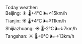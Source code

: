 Today weather:  
Beijing: ☀️ 🌡️+4°C 🌬️↗15km/h  
Tianjin: ☀️ 🌡️+4°C 🌬️↗11km/h  
Shijiazhuang: ☀️ 🌡️-2°C 🌬️↓7km/h  
Tangshan: ☀️ 🌡️+0°C 🌬️→13km/h  
